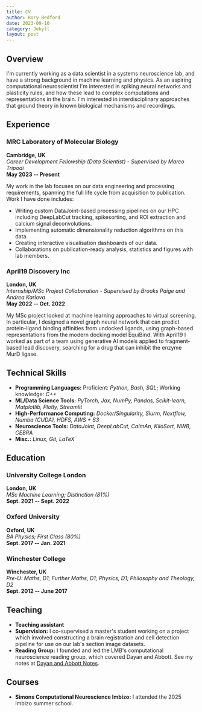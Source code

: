 ```yaml
---
title: CV
author: Rory Bedford
date: 2023-09-10
category: Jekyll
layout: post
---
```


## Overview  
I'm currently working as a data scientist in a systems neuroscience lab, and have a strong background in machine learning and physics. As an aspiring computational neuroscientist I'm interested in spiking neural networks and plasticity rules, and how these lead to complex computations and representations in the brain. I'm interested in interdisciplinary approaches that ground theory in known biological mechanisms and recordings.

## Experience  

### MRC Laboratory of Molecular Biology  
**Cambridge, UK**  
*Career Development Fellowship (Data Scientist) - Supervised by Marco Tripodi*  
**May 2023 -- Present**  

My work in the lab focuses on our data engineering and processing requirements, spanning the full life cycle from acquisition to publication. Work I have done includes:  
- Writing custom DataJoint-based processing pipelines on our HPC including DeepLabCut tracking, spikesorting, and ROI extraction and calcium signal deconvolutions.
- Implementing automatic dimensionality reduction algorithms on this data.
- Creating interactive visualisation dashboards of our data.
- Collaborations on publication-ready analysis, statistics and figures with lab members.

### April19 Discovery Inc  
**London, UK**  
*Internship/MSc Project Collaboration - Supervised by Brooks Paige and Andrea Karlova*  
**May 2022 -- Oct. 2022**  

My MSc project looked at machine learning approaches to virtual screening. In particular, I designed a novel graph neural network that can predict protein-ligand binding affinities from undocked ligands, using graph-based representations from the modern docking model EquiBind. With April19 I worked as part of a team using generative AI models applied to fragment-based lead discovery, searching for a drug that can inhibit the enzyme MurD ligase.

## Technical Skills  
- **Programming Languages:** Proficient: _Python, Bash, SQL_; Working knowledge: _C++_  
- **ML/Data Science Tools:** _PyTorch, Jax, NumPy, Pandas, Scikit-learn, Matplotlib, Plotly, Streamlit_  
- **High-Performance Computing:** _Docker/Singularity, Slurm, Nextflow, Numba (CUDA), HDFS, AWS + S3_  
- **Neuroscience Tools:** _DataJoint, DeepLabCut, CaImAn, KiloSort, NWB, CEBRA_  
- **Misc.:** _Linux, Git, LaTeX_  

## Education  

### University College London  
**London, UK**  
*MSc Machine Learning; Distinction (81%)*  
**Sept. 2021 -- Sept. 2022**  

### Oxford University  
**Oxford, UK**  
*BA Physics; First Class (80%)*  
**Sept. 2017 -- Jan. 2021**  

### Winchester College  
**Winchester, UK**  
*Pre-U: Maths, D1; Further Maths, D1; Physics, D1; Philosophy and Theology, D2*  
**Sept. 2012 -- June 2017**  

## Teaching  
- **Teaching assistant** 
- **Supervision:** I co-supervised a master's student working on a project which involved constructing a brain registration and cell detection pipeline for use on our lab's section image datasets.
- **Reading Group:** I founded and led the LMB's computational neuroscience reading group, which covered Dayan and Abbott. See my notes at [Dayan and Abbott Notes](https://rory-bedford.github.io/assets/Dayan_and_Abbott_notes.pdf).

## Courses
- **Simons Computational Neuroscience Imbizo:** I attended the 2025 Imbizo summer school.
